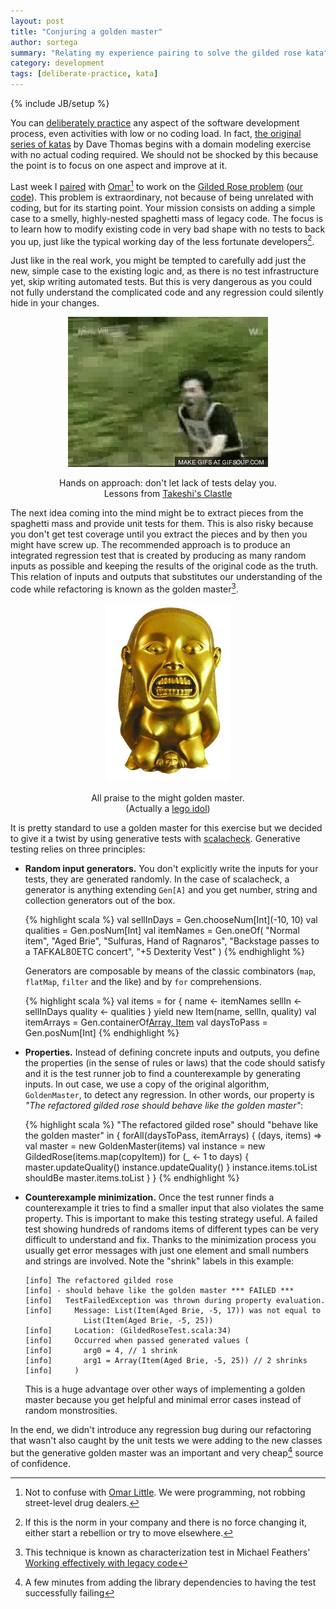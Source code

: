 ```yaml
---
layout: post
title: "Conjuring a golden master"
author: sortega
summary: "Relating my experience pairing to solve the gilded rose kata"
category: development
tags: [deliberate-practice, kata]
---
```

{% include JB/setup %}

You can [deliberately practice][dp] any aspect of the software development
process, even activities with low or no coding load.  In fact,
[the original series of katas][katas] by Dave Thomas begins with a domain
modeling exercise with no actual coding required.  We should not be shocked by
this because the point is to focus on one aspect and improve at it.

Last week I [paired][pairing] with [Omar](https://twitter.com/oagudow)[^1] to
work on the [Gilded Rose problem][gildedrose] ([our code][code]).  This
problem is extraordinary, not because of being unrelated with coding, but for
its starting point.  Your mission consists on adding a simple case to a
smelly, highly-nested spaghetti mass of legacy code.  The focus is to learn
how to modify existing code in very bad shape with no tests to back you up,
just like the typical working day of the less fortunate developers[^2].

Just like in the real work, you might be tempted to carefully add just the
new, simple case to the existing logic and, as there is no test infrastructure
yet, skip writing automated tests.  But this is very dangerous as you could
not fully understand the complicated code and any regression could silently
hide in your changes.

<div style="width: 100%; margin: 1em 0; text-align: center">
    <img src="/assets/golden_master/handson_approach.gif"
         alt="A hands on approach"/>
    <p style="text-align: center">
      Hands on approach: don't let lack of tests delay you.<br/>
      Lessons from
      <a href="http://www.imdb.com/title/tt0375466/?ref_=fn_al_tt_2">Takeshi's Clastle</a>
    </p>
</div>

The next idea coming into the mind might be to extract pieces from the
spaghetti mass and provide unit tests for them.  This is also risky because
you don't get test coverage until you extract the pieces and by then you might
have screw up.  The recommended approach is to produce an integrated
regression test that is created by producing as many random inputs as possible
and keeping the results of the original code as the truth.  This relation of
inputs and outputs that substitutes our understanding of the code while
refactoring is known as the golden master[^3].

<div style="width: 100%; margin: 1em 0; text-align: center">
    <img src="/assets/golden_master/golden_master.jpg"
         alt="The golden master" style="width: 200px"/>
    <p style="text-align: center">
      All praise to the might golden master.<br/>
      (Actually a <a href="http://legoindianajones.wikia.com/wiki/Golden_Idol">lego idol</a>)
    </p>
</div>

It is pretty standard to use a golden master for this exercise but we decided
to give it a twist by using generative tests with [scalacheck][scalacheck].
Generative testing relies on three principles:

 * **Random input generators.** You don't explicitly write the inputs for your
   tests, they are generated randomly. In the case of scalacheck, a generator
   is anything extending `Gen[A]` and you get number, string and collection
   generators out of the box.

   {% highlight scala %}
val sellInDays = Gen.chooseNum[Int](-10, 10)
val qualities = Gen.posNum[Int]
val itemNames = Gen.oneOf(
  "Normal item",
  "Aged Brie",
  "Sulfuras, Hand of Ragnaros",
  "Backstage passes to a TAFKAL80ETC concert",
  "+5 Dexterity Vest"
)
   {% endhighlight %}

   Generators are composable by means of the classic combinators (`map`,
   `flatMap`, `filter` and the like) and by `for` comprehensions.

   {% highlight scala %}
val items = for {
  name <- itemNames
  sellIn <- sellInDays
  quality <- qualities
} yield new Item(name, sellIn, quality)
val itemArrays = Gen.containerOf[Array, Item](items)
val daysToPass = Gen.posNum[Int]
   {% endhighlight %}

 * **Properties.** Instead of defining concrete inputs and outputs, you define
   the properties (in the sense of rules or laws) that the code should satisfy
   and it is the test runner job to find a counterexample by generating inputs.
   In out case, we use a copy of the original algorithm, `GoldenMaster`, to
   detect any regression.  In other words, our property is *"The refactored
   gilded rose should behave like the golden master"*:

   {% highlight scala %}
"The refactored gilded rose" should "behave like the golden master" in {
  forAll(daysToPass, itemArrays) { (days, items) =>
    val master = new GoldenMaster(items)
    val instance = new GildedRose(items.map(copyItem))
    for (_ <- 1 to days) {
      master.updateQuality()
      instance.updateQuality()
    }
    instance.items.toList shouldBe master.items.toList
  }
}
   {% endhighlight %}

 * **Counterexample minimization.** Once the test runner finds a counterexample
   it tries to find a smaller input that also violates the same property.
   This is important to make this testing strategy useful. A failed test
   showing hundreds of randoms items of different types can be very difficult
   to understand and fix.  Thanks to the minimization process you usually get
   error messages with just one element and small numbers and strings are
   involved. Note the "shrink" labels in this example:

       [info] The refactored gilded rose
       [info] - should behave like the golden master *** FAILED ***
       [info]   TestFailedException was thrown during property evaluation.
       [info]     Message: List(Item(Aged Brie, -5, 17)) was not equal to
                    List(Item(Aged Brie, -5, 25))
       [info]     Location: (GildedRoseTest.scala:34)
       [info]     Occurred when passed generated values (
       [info]       arg0 = 4, // 1 shrink
       [info]       arg1 = Array(Item(Aged Brie, -5, 25)) // 2 shrinks
       [info]     )

    This is a huge advantage over other ways of implementing a golden master
    because you get helpful and minimal error cases instead of random
    monstrosities.

In the end, we didn't introduce any regression bug during our refactoring that
wasn't also caught by the unit tests we were adding to the new classes but
the generative golden master was an important and very cheap[^4] source of
confidence.

[^1]: Not to confuse with [Omar Little][olittle]. We were programming, not robbing street-level drug dealers.
[^2]: If this is the norm in your company and there is no force changing it, either start a rebellion or try to move elsewhere.
[^3]: This technique is known as characterization test in Michael Feathers' [Working effectively with legacy code][legacycode]
[^4]: A few minutes from adding the library dependencies to having the test successfully failing

[dp]: /peopleware/2015/04/21/deliberate_practice/
[pairing]: /peopleware/2015/05/05/pair_programming/
[code]: https://github.com/sortega/GildedRoseWithOmar
[katas]: http://codekata.com/
[gildedrose]: https://github.com/emilybache/GildedRose-Refactoring-Kata
[olittle]: https://en.wikipedia.org/wiki/Omar_Little
[legacycode]: http://www.amazon.com/Working-Effectively-Legacy-Michael-Feathers/dp/0131177052
[scalacheck]: http://www.scalacheck.org/
